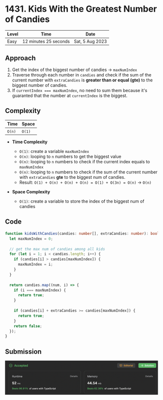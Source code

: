 # 1431. Kids With the Greatest Number of Candies

| Level | Time                  | Date            |
| ----- | --------------------- | --------------- |
| Easy  | 12 minutes 25 seconds | Sat, 5 Aug 2023 |

## Approach

1. Get the index of the biggest number of candies -> `maxNumIndex`
2. Traverse through each number in `candies` and check if the sum of the current number with `extraCandies` is **greater than or equal (gte)** to the biggest number of candies.
3. If `currentIndex === maxNumIndex`, no need to sum them because it's guaranted that the number at `currentIndex` is the biggest.

## Complexity

| Time   | Space  |
| ------ | ------ |
| `O(n)` | `O(1)` |

- **Time Complexity**

  - `O(1)`: create a variable `maxNumIndex`
  - `O(n)`: looping to `n` numbers to get the biggest value
  - `O(n)`: looping to `n` numbers to check if the current index equals to `maxNumIndex`
  - `O(n)`: looping to `n` numbers to check if the sum of the current number with `extraCandies` **gte** to the biggest num of candies.
  - Result: `O(1) + O(n) + O(n) + O(n) = O(1) + O(3n) = O(n)` -> `O(n)`

- **Space Complexity**
  - `O(1)`: create a variable to store the index of the biggest num of candies

## Code

```typescript
function kidsWithCandies(candies: number[], extraCandies: number): boolean[] {
  let maxNumIndex = 0;

  // get the max num of candies among all kids
  for (let i = 1; i < candies.length; i++) {
    if (candies[i] > candies[maxNumIndex]) {
      maxNumIndex = i;
    }
  }

  return candies.map((num, i) => {
    if (i === maxNumIndex) {
      return true;
    }

    if (candies[i] + extraCandies >= candies[maxNumIndex]) {
      return true;
    }
    return false;
  });
}
```

## Submission

![Submission](submission.png)
